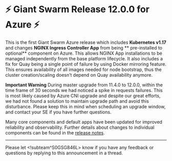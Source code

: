 # :zap: Giant Swarm Release 12.0.0 for Azure :zap:

This is the first Giant Swarm Azure release which includes **Kubernetes v1.17** and changes **NGINX Ingress Controller App** from being ** pre-installed to optional** component on Azure. This allows NGINX App installations to be managed independently from the base platform lifecycle.
It also includes a fix for Quay being a single point of failure by using Docker mirroring feature. This ensures availability of all images needed for node bootstrap, thus the cluster creation/scaling doesn’t depend on Quay availability anymore.

**Important Warning** 
During master upgrade from 11.4.0 to 12.0.0, within the time frame of 30 seconds we had noticed a spike in requests failures. This is most likely caused by Azure CNI upgrade and despite our great efforts, we had not found a solution to maintain upgrade path and avoid this disturbance. Please keep this in mind when scheduling an upgrade window, and contact your SE if you have further questions.

Many core components and default apps have been updated for improved reliability and observability. Further details about changes to individual components can be found in the [release notes](https://github.com/giantswarm/releases/blob/master/azure/v12.0.0).

---
Please let <!subteam^S0GSG846L> know if you have any feedback or questions by replying to this announcement in a thread.
